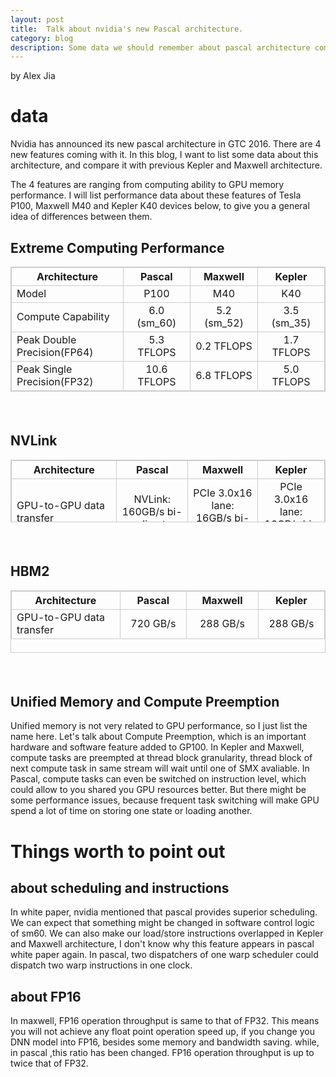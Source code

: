 ```yaml
---
layout: post
title:	Talk about nvidia's new Pascal architecture.
category: blog
description: Some data we should remember about pascal architecture compared with previous ones
---
```


by Alex Jia

# data

Nvidia has announced its new pascal architecture in GTC 2016. There are 4 new features coming with it. In this blog, I want to list some data about this architecture, and compare it with previous Kepler and Maxwell architecture.

The 4 features are ranging from computing ability to GPU memory performance. I will list performance data about these features of Tesla P100, Maxwell M40 and Kepler K40 devices below, to give you a general idea of differences between them.

## Extreme Computing Performance

<table style="border: 1px solid #ccc" width="700" border="10" height="200">
<tr>
	<th width="250" style="border: 1px solid #ccc"><left>Architecture</left></th>
	<th width="150" style="border: 1px solid #ccc"><center>Pascal</center></th>
	<th width="150" style="border: 1px solid #ccc"><center>Maxwell</center></th>
	<th width="150" style="border: 1px solid #ccc"><center>Kepler</center></th>
</tr>
<tr>
	<td width="250" style="border: 1px solid #ccc"><left>Model</left></td>
	<td width="150" style="border: 1px solid #ccc"><center>P100</center></td>
	<td width="150" style="border: 1px solid #ccc"><center>M40</center></td>
	<td width="150" style="border: 1px solid #ccc"><center>K40</center></td>
</tr>
<tr>
	<td width="250" style="border: 1px solid #ccc"><left>Compute Capability</left></td>
	<td width="150" style="border: 1px solid #ccc"><center>6.0 (sm_60)</center></td>
	<td width="150" style="border: 1px solid #ccc"><center>5.2 (sm_52)</center></td>
	<td width="150" style="border: 1px solid #ccc"><center>3.5 (sm_35)</center></td>
</tr>
<tr>
	<td width="250" style="border: 1px solid #ccc"><left>Peak Double Precision(FP64)</left></td>
	<td width="150" style="border: 1px solid #ccc"><center>5.3 TFLOPS</center></td>
	<td width="150" style="border: 1px solid #ccc"><center>0.2 TFLOPS</center></td>
	<td width="150" style="border: 1px solid #ccc"><center>1.7 TFLOPS</center></td>
</tr>
<tr>
	<td width="250" style="border: 1px solid #ccc"><left>Peak Single Precision(FP32)</left></td>
	<td width="150" style="border: 1px solid #ccc"><center>10.6 TFLOPS</center></td>
	<td width="150" style="border: 1px solid #ccc"><center>6.8 TFLOPS</center></td>
	<td width="150" style="border: 1px solid #ccc"><center>5.0 TFLOPS</center></td>
</tr>
<tr>
	<td width="250" style="border: 1px solid #ccc"><left>Peak native Half-precision(FP16)</left></td>
	<td width="150" style="border: 1px solid #ccc"><center>21.2 TFLOPS</center></td>
	<td width="150" style="border: 1px solid #ccc"><center>not support</center></td>
	<td width="150" style="border: 1px solid #ccc"><center>not support</center></td>
</tr>

</table>
<font style="line-height:1.5;">
<br/>
</font>

## NVLink
<table style="border: 1px solid #ccc" width="700" border="10" height="100">
<tr>
	<th width="250" style="border: 1px solid #ccc"><left>Architecture</left></th>
	<th width="150" style="border: 1px solid #ccc"><center>Pascal</center></th>
	<th width="150" style="border: 1px solid #ccc"><center>Maxwell</center></th>
	<th width="150" style="border: 1px solid #ccc"><center>Kepler</center></th>
</tr>
<tr>
	<td width="250" style="border: 1px solid #ccc"><left>GPU-to-GPU data transfer</left></td>
	<td width="150" style="border: 1px solid #ccc"><center>NVLink: 160GB/s bi-direct</center></td>
	<td width="150" style="border: 1px solid #ccc"><center>PCIe 3.0x16 lane: 16GB/s bi-direct</center></td>
	<td width="150" style="border: 1px solid #ccc"><center>PCIe 3.0x16 lane: 16GB/s bi-direct</center></td>
</tr>
</table>

<font style="line-height:1.5;">
<br/>
</font>

## HBM2
<table style="border: 1px solid #ccc" width="700" border="10" height="100">
<tr>
	<th width="250" style="border: 1px solid #ccc"><left>Architecture</left></th>
	<th width="150" style="border: 1px solid #ccc"><center>Pascal</center></th>
	<th width="150" style="border: 1px solid #ccc"><center>Maxwell</center></th>
	<th width="150" style="border: 1px solid #ccc"><center>Kepler</center></th>
</tr>
<tr>
	<td width="250" style="border: 1px solid #ccc"><left>GPU-to-GPU data transfer</left></td>
	<td width="150" style="border: 1px solid #ccc"><center>720 GB/s</center></td>
	<td width="150" style="border: 1px solid #ccc"><center>288 GB/s</center></td>
	<td width="150" style="border: 1px solid #ccc"><center>288 GB/s</center></td>
</tr>
</table>

<font style="line-height:1.5;">
<br/>
</font>

## Unified Memory and Compute Preemption
Unified memory is not very related to GPU performance, so I just list the name here. 
Let's talk about Compute Preemption, which is an important hardware and software feature added to GP100. 
In Kepler and Maxwell, compute tasks are preempted at thread block granularity, thread block of next compute task in same stream will wait until one of SMX avaliable. 
In Pascal, compute tasks can even be switched on instruction level, which could allow to you shared you GPU resources better. 
But there might be some performance issues, because frequent task switching will make GPU spend a lot of time on storing one state or loading another.


# Things worth to point out

## about scheduling and instructions

In white paper, nvidia mentioned that pascal provides superior scheduling. We can expect that something might be changed in software control logic of sm60. We can also make our load/store instructions overlapped in Kepler and Maxwell architecture, I don't know why this feature appears in pascal white paper again. In pascal, two dispatchers of one warp scheduler could dispatch two warp instructions in one clock.

## about FP16

In maxwell, FP16 operation throughput is same to that of FP32. This means you will not achieve any float point operation speed up, if you change you DNN model into FP16, besides some memory and bandwidth saving.
while, in pascal ,this ratio has been changed. FP16 operation throughput is up to twice that of FP32.

